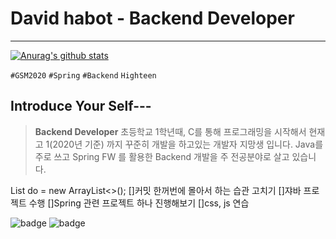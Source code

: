 # David habot - Backend Developer
- - -
[![Anurag's github stats](https://github-readme-stats.vercel.app/api?username=DavidHabot&show_icons=true&theme=vuefy)](https://github.com/DavidHabot/github-readme-stats)

`#GSM2020` `#Spring` `#Backend` `Highteen`

## Introduce Your Self---
> **Backend Developer**
> 초등학교 1학년때, C를 통해 프로그래밍을 시작해서 현재 고 1(2020년 기준) 까지 꾸준히 개발을 하고있는 개발자 지망생 입니다.
> Java를 주로 쓰고 Spring FW 를 활용한 Backend 개발을 주 전공분야로 살고 있습니다.

List<TO> do = new ArrayList<>();
[]커밋 한꺼번에 몰아서 하는 습관 고치기
[]쟈바 프로젝트 수행
[]Spring 관련 프로젝트 하나 진행해보기
[]css, js 연습

![badge](https://img.shields.io/badge/github-GIVEME--STAR-red)
![badge](https://img.shields.io/github/commit-activity/m/DavidHabot/AdenLeague)
